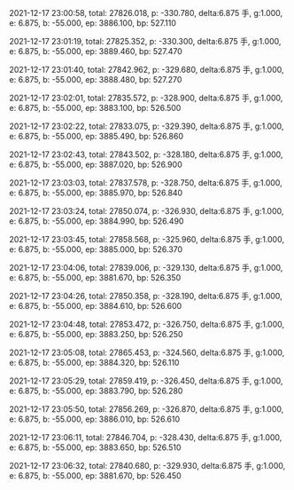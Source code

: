 2021-12-17 23:00:58, total: 27826.018, p: -330.780, delta:6.875 手, g:1.000, e: 6.875, b: -55.000, ep: 3886.100, bp: 527.110

2021-12-17 23:01:19, total: 27825.352, p: -330.300, delta:6.875 手, g:1.000, e: 6.875, b: -55.000, ep: 3889.460, bp: 527.470

2021-12-17 23:01:40, total: 27842.962, p: -329.680, delta:6.875 手, g:1.000, e: 6.875, b: -55.000, ep: 3888.480, bp: 527.270

2021-12-17 23:02:01, total: 27835.572, p: -328.900, delta:6.875 手, g:1.000, e: 6.875, b: -55.000, ep: 3883.100, bp: 526.500

2021-12-17 23:02:22, total: 27833.075, p: -329.390, delta:6.875 手, g:1.000, e: 6.875, b: -55.000, ep: 3885.490, bp: 526.860

2021-12-17 23:02:43, total: 27843.502, p: -328.180, delta:6.875 手, g:1.000, e: 6.875, b: -55.000, ep: 3887.020, bp: 526.900

2021-12-17 23:03:03, total: 27837.578, p: -328.750, delta:6.875 手, g:1.000, e: 6.875, b: -55.000, ep: 3885.970, bp: 526.840

2021-12-17 23:03:24, total: 27850.074, p: -326.930, delta:6.875 手, g:1.000, e: 6.875, b: -55.000, ep: 3884.990, bp: 526.490

2021-12-17 23:03:45, total: 27858.568, p: -325.960, delta:6.875 手, g:1.000, e: 6.875, b: -55.000, ep: 3885.000, bp: 526.370

2021-12-17 23:04:06, total: 27839.006, p: -329.130, delta:6.875 手, g:1.000, e: 6.875, b: -55.000, ep: 3881.670, bp: 526.350

2021-12-17 23:04:26, total: 27850.358, p: -328.190, delta:6.875 手, g:1.000, e: 6.875, b: -55.000, ep: 3884.610, bp: 526.600

2021-12-17 23:04:48, total: 27853.472, p: -326.750, delta:6.875 手, g:1.000, e: 6.875, b: -55.000, ep: 3883.250, bp: 526.250

2021-12-17 23:05:08, total: 27865.453, p: -324.560, delta:6.875 手, g:1.000, e: 6.875, b: -55.000, ep: 3884.320, bp: 526.110

2021-12-17 23:05:29, total: 27859.419, p: -326.450, delta:6.875 手, g:1.000, e: 6.875, b: -55.000, ep: 3883.790, bp: 526.280

2021-12-17 23:05:50, total: 27856.269, p: -326.870, delta:6.875 手, g:1.000, e: 6.875, b: -55.000, ep: 3886.010, bp: 526.610

2021-12-17 23:06:11, total: 27846.704, p: -328.430, delta:6.875 手, g:1.000, e: 6.875, b: -55.000, ep: 3883.650, bp: 526.510

2021-12-17 23:06:32, total: 27840.680, p: -329.930, delta:6.875 手, g:1.000, e: 6.875, b: -55.000, ep: 3881.670, bp: 526.450